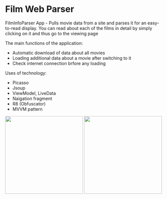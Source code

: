 # Film Web Parser

FilmInfoParser App - Pulls movie data from a site and parses it for an easy-to-read display.
You can read about each of the films in detail by simply clicking on it and thus go to the viewing page

The main functions of the application:
- Automatic download of data about all movies
- Loading additional data about a movie after switching to it
- Check internet connection brfore any loading

Uses of technology:
- Picasso 
- Jsoup
- ViewModel, LiveData
- Naigation fragment
- R8 (Obfuscator)
- MVVM pattern

 <img src="https://user-images.githubusercontent.com/52855607/208398360-4e2ff01d-2c5f-4124-985b-c1f6a593ef8c.png" width="250"> <img src="https://user-images.githubusercontent.com/52855607/208398364-6c86e09a-7b6f-4767-8722-5c1cce982374.png" width="250">

